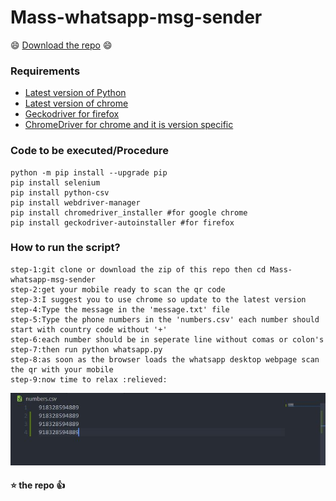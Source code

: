 # Mass-whatsapp-msg-sender
 
 :smile: [Download the repo](https://github.com/eswar2001/Mass-whatsapp-msg-sender/archive/master.zip) :smile:
 
### Requirements
  * [Latest version of Python](https://www.python.org/ftp/python/3.8.3/python-3.8.3.exe)
  * [Latest version of chrome](https://www.google.com/chrome/)
  * [Geckodriver for firefox](https://github.com/mozilla/geckodriver/releases)
  * [ChromeDriver for chrome and it is version specific](https://chromedriver.chromium.org/)

### Code to be executed/Procedure
    python -m pip install --upgrade pip
    pip install selenium
    pip install python-csv
    pip install webdriver-manager
    pip install chromedriver_installer #for google chrome
    pip install geckodriver-autoinstaller #for firefox

### How to run the script?
    step-1:git clone or download the zip of this repo then cd Mass-whatsapp-msg-sender
    step-2:get your mobile ready to scan the qr code
    step-3:I suggest you to use chrome so update to the latest version
    step-4:Type the message in the 'message.txt' file
    step-5:Type the phone numbers in the 'numbers.csv' each number should start with country code without '+'
    step-6:each number should be in seperate line without comas or colon's
    step-7:then run python whatsapp.py
    step-8:as soon as the browser loads the whatsapp desktop webpage scan the qr with your mobile
    step-9:now time to relax :relieved:
    
![how to put numbers in the csv file](https://github.com/eswar2001/Mass-whatsapp-msg-sender/blob/master/images/numberslist.jpg)
                                                     
                                                     
                                                     
                                                     
#### :star: the repo :+1: 
